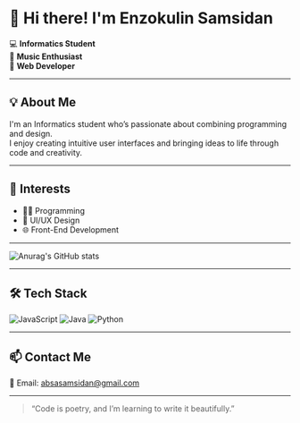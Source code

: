 # 👋 Hi there! I'm Enzokulin Samsidan

💻 **Informatics Student**  
🎵 **Music Enthusiast**  
🎨 **Web Developer**

---

## 💡 About Me

I'm an Informatics student who’s passionate about combining programming and design.  
I enjoy creating intuitive user interfaces and bringing ideas to life through code and creativity.

---

## 🎯 Interests
- 👨‍💻 Programming
- 🎨 UI/UX Design
- 🌐 Front-End Development

---

![Anurag's GitHub stats](https://github-readme-stats.vercel.app/api?username=enzw&show_icons=true&theme=gruvbox)

---

## 🛠 Tech Stack
![JavaScript](https://img.shields.io/badge/-JavaScript-F7DF1E?style=flat&logo=javascript&logoColor=black)
![Java](https://img.shields.io/badge/-Java-007396?style=flat&logo=java&logoColor=white)
![Python](https://img.shields.io/badge/-Python-3776AB?style=flat&logo=python&logoColor=white)

---

## 📫 Contact Me
📧 Email: [absasamsidan@gmail.com](mailto:absasamsidan@gmail.com)

---

> “Code is poetry, and I’m learning to write it beautifully.”

